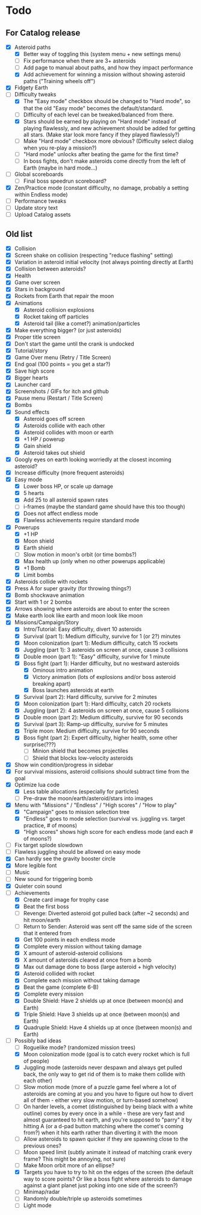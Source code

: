 # Todo

## For Catalog release

* [x] Asteroid paths
    * [x] Better way of toggling this (system menu + new settings menu)
    * [ ] Fix performance when there are 3+ asteroids
    * [ ] Add page to manual about paths, and how they impact performance
    * [x] Add achievement for winning a mission without showing asteroid paths ("Training wheels off")
* [x] Fidgety Earth
* [ ] Difficulty tweaks
    * [x] The "Easy mode" checkbox should be changed to "Hard mode", so that the old "Easy mode" becomes the default/standard.
    * [ ] Difficulty of each level can be tweaked/balanced from there.
    * [x] Stars should be earned by playing on "Hard mode" instead of playing flawlessly, and new achievement should be added for getting all stars. (Make star look more fancy if they played flawlessly?)
    * [ ] Make "Hard mode" checkbox more obvious? (Difficulty select dialog when you re-play a mission?)
    * [ ] "Hard mode" unlocks after beating the game for the first time?
    * [ ] In boss fights, don't make asteroids come directly from the left of Earth (maybe in hard mode...)
* [ ] Global scoreboards
    * [ ] Final boss speedrun scoreboard?
* [x] Zen/Practice mode (constant difficulty, no damage, probably a setting within Endless mode)
* [ ] Performance tweaks
* [ ] Update story text
* [ ] Upload Catalog assets

## Old list

* [x] Collision
* [x] Screen shake on collision (respecting "reduce flashing" setting)
* [x] Variation in asteroid initial velocity (not always pointing directly at Earth)
* [x] Collision between asteroids?
* [x] Health
* [x] Game over screen
* [x] Stars in background
* [x] Rockets from Earth that repair the moon
* [x] Animations
    * [x] Asteroid collision explosions
    * [x] Rocket taking off particles
    * [x] Asteroid tail (like a comet?) animation/particles
* [x] Make everything bigger? (or just asteroids)
* [x] Proper title screen
* [x] Don't start the game until the crank is undocked
* [x] Tutorial/story
* [x] Game Over menu (Retry / Title Screen)
* [x] End goal (100 points = you get a star?)
* [x] Save high score
* [x] Bigger hearts
* [x] Launcher card
* [x] Screenshots / GIFs for itch and github
* [x] Pause menu (Restart / Title Screen)
* [x] Bombs
* [x] Sound effects
    * [x] Asteroid goes off screen
    * [x] Asteroids collide with each other
    * [x] Asteroid collides with moon or earth
    * [x] +1 HP / powerup
    * [x] Gain shield
    * [x] Asteroid takes out shield
* [x] Googly eyes on earth looking worriedly at the closest incoming asteroid?
* [x] Increase difficulty (more frequent asteroids)
* [x] Easy mode
    * [x] Lower boss HP, or scale up damage
    * [x] 5 hearts
    * [x] Add 25 to all asteroid spawn rates
    * [ ] i-frames (maybe the standard game should have this too though)
    * [x] Does not affect endless mode
    * [x] Flawless achievements require standard mode
* [x] Powerups
    * [x] +1 HP
    * [x] Moon shield
    * [x] Earth shield
    * [ ] Slow motion in moon's orbit (or time bombs?)
    * [x] Max health up (only when no other powerups applicable)
    * [x] +1 Bomb
    * [x] Limit bombs
* [x] Asteroids collide with rockets
* [x] Press A for super gravity (for throwing things?)
* [x] Bomb shockwave animation
* [x] Start with 1 or 2 bombs
* [x] Arrows showing where asteroids are about to enter the screen
* [x] Make earth look like earth and moon look like moon
* [x] Missions/Campaign/Story
    * [x] Intro/Tutorial: Easy difficulty, divert 10 asteroids
    * [x] Survival (part 1): Medium difficulty, survive for 1 (or 2?) minutes
    * [x] Moon colonization (part 1): Medium difficulty, catch 15 rockets
    * [x] Juggling (part 1): 3 asteroids on screen at once, cause 3 collisions
    * [x] Double moon (part 1): "Easy" difficulty, survive for 1 minute
    * [x] Boss fight (part 1): Harder difficulty, but no westward asteroids
        * [x] Ominous intro animation
        * [x] Victory animation (lots of explosions and/or boss asteroid breaking apart)
        * [x] Boss launches asteroids at earth
    * [x] Survival (part 2): Hard difficulty, survive for 2 minutes
    * [x] Moon colonization (part 1): Hard difficulty, catch 20 rockets
    * [x] Juggling (part 2): 4 asteroids on screen at once, cause 5 collisions
    * [x] Double moon (part 2): Medium difficulty, survive for 90 seconds
    * [x] Survival (part 3): Ramp-up difficulty, survive for 5 minutes
    * [x] Triple moon: Medium difficulty, survive for 90 seconds
    * [x] Boss fight (part 2): Expert difficulty, higher health, some other surprise(???)
        * [ ] Minion shield that becomes projectiles
        * [ ] Shield that blocks low-velocity asteroids
* [x] Show win condition/progress in sidebar
* [x] For survival missions, asteroid collisions should subtract time from the goal
* [x] Optimize lua code
    * [x] Less table allocations (especially for particles)
    * [ ] Pre-draw the moon/earth/asteroid/stars into images
* [x] Menu with "Missions" / "Endless" / "High scores" / "How to play"
    * [x] "Campaign" goes to mission selection tree
    * [x] "Endless" goes to mode selection (survival vs. juggling vs. target practice, # of moons)
    * [x] "High scores" shows high score for each endless mode (and each # of moons?)
* [ ] Fix target splode slowdown
* [ ] Flawless juggling should be allowed on easy mode
* [x] Can hardly see the gravity booster circle
* [x] More legible font
* [ ] Music
* [ ] New sound for triggering bomb
* [x] Quieter coin sound
* [ ] Achievements
    * [x] Create card image for trophy case
    * [x] Beat the first boss
    * [ ] Revenge: Diverted asteroid got pulled back (after ~2 seconds) and hit moon/earth
    * [ ] Return to Sender: Asteroid was sent off the same side of the screen that it entered from
    * [x] Get 100 points in each endless mode
    * [x] Complete every mission without taking damage
    * [x] X amount of asteroid-asteroid collisions
    * [x] X amount of asteroids cleared at once from a bomb
    * [x] Max out damage done to boss (large asteroid + high velocity)
    * [x] Asteroid collided with rocket
    * [x] Complete each mission without taking damage
    * [x] Beat the game (complete 6-B)
    * [x] Complete every mission
    * [x] Double Shield: Have 2 shields up at once (between moon(s) and Earth)
    * [x] Triple Shield: Have 3 shields up at once (between moon(s) and Earth)
    * [x] Quadruple Shield: Have 4 shields up at once (between moon(s) and Earth)
* [ ] Possibly bad ideas
    * [ ] Roguelike mode? (randomized mission trees)
    * [x] Moon colonization mode (goal is to catch every rocket which is full of people)
    * [x] Juggling mode (asteroids never despawn and always get pulled back, the only way to get rid of them is to make them collide with each other)
    * [ ] Slow motion mode (more of a puzzle game feel where a lot of asteroids are coming at you and you have to figure out how to divert all of them - either very slow motion, or turn-based somehow)
    * [ ] On harder levels, a comet (distinguished by being black with a white outline) comes by every once in a while - these are very fast and almost guaranteed to hit earth, and you're supposed to "parry" it by hitting A (or a d-pad button matching where the comet's coming from?) when it hits earth rather than diverting it with the moon
    * [ ] Allow asteroids to spawn quicker if they are spawning close to the previous ones?
    * [ ] Moon speed limit (subtly animate it instead of matching crank every frame? This might be annoying, not sure)
    * [ ] Make Moon orbit more of an ellipse?
    * [x] Targets you have to try to hit on the edges of the screen (the default way to score points? Or like a boss fight where asteroids to damage against a giant planet just poking into one side of the screen?)
    * [ ] Minimap/radar
    * [ ] Randomly double/triple up asteroids sometimes
    * [ ] Light mode
